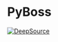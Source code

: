 # PyBoss

[![DeepSource][Issues]][Badge-Issues]

[Issues]: https://deepsource.io/gh/Adridri24/PyBoss.svg/?label=active+issues&show_trend=true
[Badge-Issues]: https://deepsource.io/gh/Adridri24/PyBoss/?ref=repository-badge